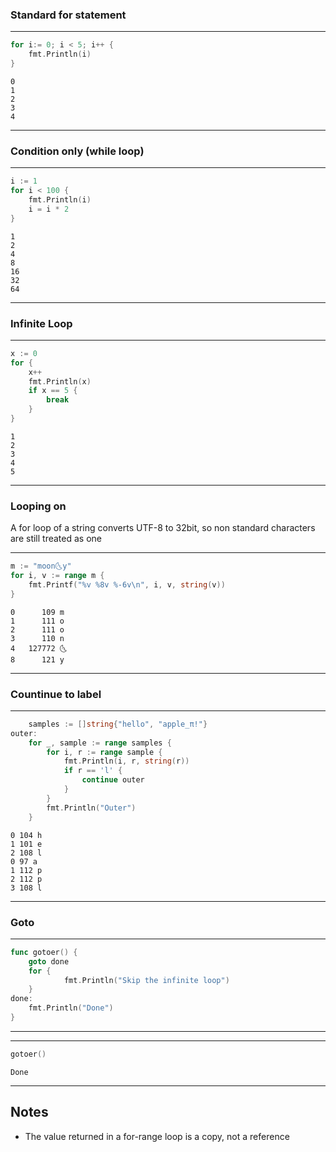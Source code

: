 
### Standard for statement

---
```go
for i:= 0; i < 5; i++ {
	fmt.Println(i)
}
```
```output
0
1
2
3
4
```
---
### Condition only (while loop)


---
```go
i := 1
for i < 100 {
	fmt.Println(i)
	i = i * 2
}
```
```output
1
2
4
8
16
32
64
```
---
### Infinite Loop

---
```go
x := 0
for {
	x++
	fmt.Println(x)
	if x == 5 {
		break
	}
}
```
```output
1
2
3
4
5
```
---
### Looping on 
A for loop of a string converts UTF-8 to 32bit, so non standard characters are still treated as one

---
```go
m := "moon🌜y"
for i, v := range m {
	fmt.Printf("%v %8v %-6v\n", i, v, string(v))
}
```
```output
0      109 m     
1      111 o     
2      111 o     
3      110 n     
4   127772 🌜     
8      121 y
```
---
### Countinue to label

---
```go
	samples := []string{"hello", "apple_π!"}
outer:
	for _, sample := range samples {
		for i, r := range sample {
			fmt.Println(i, r, string(r))
			if r == 'l' {
				continue outer
			}
		}
		fmt.Println("Outer")
	}
```
```output
0 104 h
1 101 e
2 108 l
0 97 a
1 112 p
2 112 p
3 108 l
```
---
### Goto

---
```go
func gotoer() {
	goto done
	for {
			fmt.Println("Skip the infinite loop")
	}
done:
	fmt.Println("Done")
}
```
---
---
```go
gotoer()
```
```output
Done
```
---
## Notes
- The value returned in a for-range loop is a copy, not a reference 

